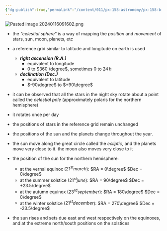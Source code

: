 ```yaml
---
{"dg-publish":true,"permalink":"/content/011/px-158-astronomy/px-158-b-the-celestial-sphere/px-158-b1-introduction/","noteIcon":"1","created":"2025-08-27T13:14:04.839+01:00","updated":"2024-11-26T20:12:57.000+00:00"}
---
```


![Pasted image 20240116091602.png](/img/user/pics/Pasted%20image%2020240116091602.png)
- the *"celestial sphere"* is a way of mapping the *position* and *movement* of stars, sun, moon, planets, etc
- a reference grid similar to latitude and longitude on earth is used
	- ***right ascension (R.A.)***
		- equivalent to longitude
		- $0$ to $360 \degree$, sometimes $0$ to $24 \,h$
	- ***declination (Dec.)***
		- equivalent to latitude
		- $-90\degree$ to $+90\degree$

- it can be observed that all the stars in the night sky rotate about a point called the *celestial pole* (approximately polaris for the northern hemisphere)
- it rotates once per day
- the positions of stars in the reference grid remain unchanged
- the positions of the sun and the planets change throughout the year. 
- the sun move along the great circle called the *ecliptic*, and the planets move very close to it. the moon also moves very close to it
- the position of the sun for the northern hemisphere:
	- at the vernal equinox ($21^{st} march$): 
		$RA = 0\degree$ 
		$Dec = 0\degree$
	- at the summer solstice ($21^{st} june$):
		$RA = 90\degree$ 
		$Dec = +23.5\degree$
	- at the autumn equinox ($23^{rd}september$): 
		$RA = 180\degree$ 
		$Dec = 0\degree$
	- at the winter solstice ($21^{st} december$): 
		$RA = 270\degree$ 
		$Dec = -23.5\degree$
- the sun rises and sets due east and west respectively on the equinoxes, and at the extreme north/south positions on the solstices
